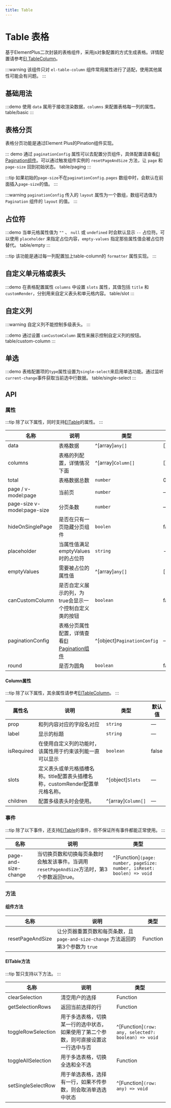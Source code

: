 ```yaml
---
title: Table
---
```


# Table 表格

基于ElementPlus二次封装的表格组件，采用js对象配置的方式生成表格。详情配置请参考[El TableColumn](https://element-plus.org/zh-CN/component/table.html#table-column-api)。

:::warning
该组件只对 `el-table-column` 组件常用属性进行了适配，使用其他属性可能会有问题。
:::

## 基础用法

:::demo 使用 `data` 属用于接收渲染数据，`columns` 来配置表格每一列的属性。
table/basic
:::

## 表格分页

表格分页功能是通过Element Plus的Pination组件实现。

::: demo 通过 `paginationConfig` 属性可以去配置分页组件，具体配置请查看[El Pagination组件](https://element-plus.org/zh-CN/component/pagination.html#%E5%B1%9E%E6%80%A7)。可以通过触发组件实例的 `resetPageAndSize` 方法，让 `page` 和 `page-size` 回到初始状态。
table/paging
:::

:::tip
如果初始的`page-size`不在`paginationConfig.pages` 数组中时，会默认在前面插入`page-size`的值。
:::

:::warning
`paginationConfig` 传入的 `layout` 属性为一个数组，数组可选值为 `Pagination` 组件的 `layout` 的值。
:::

## 占位符

:::demo 当单元格属性值为 `""` 、 `null` 或 `undefined` 时会默认显示 `--` 占位符。可以使用 `placeholder` 来指定占位内容，`empty-values` 指定那些属性值会被占位符替代。
table/empty
:::

:::tip
该功能是通过每一列配置加上table-column的 `formatter` 属性实现。
:::

## 自定义单元格或表头

:::demo 在表格配置属性 `columns` 中设置 `slots` 属性，其值包括 `title` 和 `customRender`，分别用来自定义表头和单元格内容。
table/slot
:::

## 自定义列

:::warning
自定义列不能控制多级表头。
:::

:::demo 通过设置 `canCustomColumn` 属性来展示控制自定义列的按钮。
table/custom-column
:::

## 单选

:::demo 表格配置项的`type`属性设置为`single-select`来启用单选功能。通过监听`current-change`事件获取当前选中行数据。
table/single-select
:::

## API

### 属性

:::tip
除了以下属性，同时支持[ElTable](https://element-plus.org/zh-CN/component/table.html#table-%E5%B1%9E%E6%80%A7)的属性。
:::

| 名称                        | 说明                                                                                                                       | 类型                        | 默认值              |
| --------------------------- | -------------------------------------------------------------------------------------------------------------------------- | --------------------------- | ------------------- |
| data                        | 表格数据                                                                                                                   | ^[array]`any[]`             | []                  |
| columns                     | 表格的列配置，详情情况下面                                                                                                 | ^[array]`Column[]`          | []                  |
| total                       | 表格数据总数                                                                                                               | `number`                    | 0                   |
| page / v-model:page         | 当前页                                                                                                                     | `number`                    | —                   |
| page-size v-model:page-size | 分页条数                                                                                                                   | `number`                    | —                   |
| hideOnSinglePage            | 是否在只有一页隐藏分页组件                                                                                                 | `boolen`                    | false               |
| placeholder                 | 当属性值满足 emptyValues 时的占位符                                                                                        | `string`                    | --                  |
| emptyValues                 | 需要被占位的属性值                                                                                                         | ^[array]`any[]`             | ['',null,undefined] |
| canCustomColumn             | 是否自定义展示的列，为true会显示一个控制自定义类的按钮                                                                     | `boolean`                   | false               |
| paginationConfig            | 表格分页属性配置，详情查看[El Pagination组件](https://element-plus.org/zh-CN/component/pagination.html#%E5%B1%9E%E6%80%A7) | ^[object]`PaginationConfig` | —                   |
| round                       | 是否为圆角                                                                                                                 | `boolean`                   | false               |

#### Column属性

:::tip
除了以下属性，其余属性请参考[ElTableColumn](https://element-plus.org/zh-CN/component/table.html#table-column-api)。
:::

| 属性名     | 说明                                                                          | 类型               | 默认值 |
| ---------- | ----------------------------------------------------------------------------- | ------------------ | ------ |
| prop       | 和列内容对应的字段名对应                                                      | `string`           | —      |
| label      | 显示的标题                                                                    | `string`           | —      |
| isRequired | 在使用自定义列的功能时，该属性用于约束该列能一直可以显示                      | `boolean`          | false  |
| slots      | 定义表头或单元格插槽名称。title配置表头插槽名称，customRender配置单元格名称。 | ^[object]`Slots`   | —      |
| children   | 配置多级表头时会使用。                                                        | ^[array]`Column[]` | —      |

### 事件

:::tip
除了以下事件，还支持[ElTable](https://element-plus.org/zh-CN/component/table.html#table-%E4%BA%8B%E4%BB%B6)的事件，但不保证所有事件都能正常使用。
:::

| 名称                 | 说明                                                                                         | 类型                                                                   |
| -------------------- | -------------------------------------------------------------------------------------------- | ---------------------------------------------------------------------- |
| page-and-size-change | 当切换页数和切换每页条数时会触发该事件。当调用 `resetPageAndSize`方法时，第3个参数返回true。 | ^[Function]`(page: number, pageSize: number, isReset: boolen) => void` |

### 方法

#### 组件方法

| 名称             | 说明                                                                              | 类型     |
| ---------------- | --------------------------------------------------------------------------------- | -------- |
| resetPageAndSize | 让分页器重置页数和每页条数，且`page-and-size-change` 方法返回的第3个参数为 `true` | Function |

#### ElTable方法

:::tip
暂只支持以下方法。
:::

| 名称               | 说明                                                                                  | 类型                                                |
| ------------------ | ------------------------------------------------------------------------------------- | --------------------------------------------------- |
| clearSelection     | 清空用户的选择                                                                        | Function                                            |
| getSelectionRows   | 返回当前选择的行                                                                      | Function                                            |
| toggleRowSelection | 用于多选表格，切换某一行的选中状态， 如果使用了第二个参数，则可直接设置这一行选中与否 | ^[Function]`(row: any, selected?: boolean) => void` |
| toggleAllSelection | 用于多选表格，切换全选和全不选                                                        | Function                                            |
| setSingleSelectRow | 用于单选表格，选择有一行，如果不传参数，则会取消单选选中状态                          | ^[Function]`(row: any) => void`                     |
